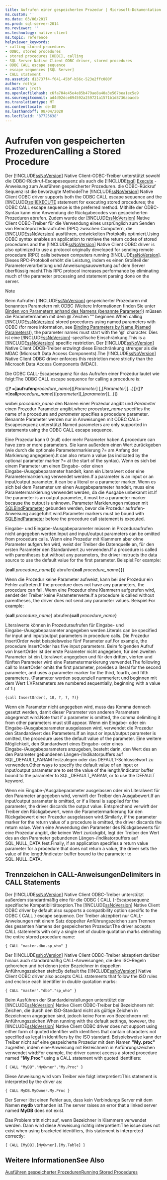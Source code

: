 ```yaml
---
title: Aufrufen einer gespeicherten Prozedur | Microsoft-Dokumentation
ms.custom: ''
ms.date: 03/06/2017
ms.prod: sql-server-2014
ms.reviewer: ''
ms.technology: native-client
ms.topic: reference
helpviewer_keywords:
- calling stored procedures
- ODBC, stored procedures
- stored procedures [ODBC], calling
- SQL Server Native Client ODBC driver, stored procedures
- ODBC CALL escape sequence
- escape sequences [SQL Server]
- CALL statement
ms.assetid: d13737f4-f641-45bf-b56c-523e2ffc080f
author: rothja
ms.author: jroth
ms.openlocfilehash: c6fa704e45e4e85b479ae8a40a3e567bea1ec5e9
ms.sourcegitcommit: ad4d92dce894592a259721a1571b1d8736abacdb
ms.translationtype: MT
ms.contentlocale: de-DE
ms.lasthandoff: 08/04/2020
ms.locfileid: "87725638"
---
```

# <a name="calling-a-stored-procedure"></a><span data-ttu-id="25342-102">Aufrufen von gespeicherten Prozeduren</span><span class="sxs-lookup"><span data-stu-id="25342-102">Calling a Stored Procedure</span></span>
  <span data-ttu-id="25342-103">Der [!INCLUDE[ssNoVersion](../../includes/ssnoversion-md.md)] Native Client-ODBC-Treiber unterstützt sowohl die ODBC-Rückruf-Escapesequenz als auch die [!INCLUDE[tsql](../../includes/tsql-md.md)] [Execute](/sql/t-sql/language-elements/execute-transact-sql) -Anweisung zum Ausführen gespeicherter Prozeduren. die ODBC-Rückruf Sequenz ist die bevorzugte Methode</span><span class="sxs-lookup"><span data-stu-id="25342-103">The [!INCLUDE[ssNoVersion](../../includes/ssnoversion-md.md)] Native Client ODBC driver supports both the ODBC CALL escape sequence and the [!INCLUDE[tsql](../../includes/tsql-md.md)][EXECUTE](/sql/t-sql/language-elements/execute-transact-sql) statement for executing stored procedures; the ODBC CALL escape sequence is the preferred method.</span></span> <span data-ttu-id="25342-104">Mithilfe der ODBC-Syntax kann eine Anwendung die Rückgabecodes von gespeicherten Prozeduren abrufen. Zudem wurde der [!INCLUDE[ssNoVersion](../../includes/ssnoversion-md.md)] Native Client ODBC-Treiber für die Verwendung eines ursprünglich zum Senden von Remoteprozeduraufrufen (RPC) zwischen Computern, die [!INCLUDE[ssNoVersion](../../includes/ssnoversion-md.md)] ausführen, entwickelten Protokolls optimiert.</span><span class="sxs-lookup"><span data-stu-id="25342-104">Using ODBC syntax enables an application to retrieve the return codes of stored procedures and the [!INCLUDE[ssNoVersion](../../includes/ssnoversion-md.md)] Native Client ODBC driver is also optimized to use a protocol originally developed for sending remote procedure (RPC) calls between computers running [!INCLUDE[ssNoVersion](../../includes/ssnoversion-md.md)].</span></span> <span data-ttu-id="25342-105">Dieses RPC-Protokoll erhöht die Leistung, indem es einen Großteil der Parameterverarbeitung und Anweisungsauswertung auf dem Server überflüssig macht.</span><span class="sxs-lookup"><span data-stu-id="25342-105">This RPC protocol increases performance by eliminating much of the parameter processing and statement parsing done on the server.</span></span>  
  
> [!NOTE]  
>  <span data-ttu-id="25342-106">Beim Aufrufen [!INCLUDE[ssNoVersion](../../includes/ssnoversion-md.md)] gespeicherter Prozeduren mit benannten Parametern mit ODBC (Weitere Informationen finden Sie unter [Binden von Parametern anhand des Namens (benannte Parameter)](https://go.microsoft.com/fwlink/?LinkID=209721)) müssen die Parameternamen mit dem \@ Zeichen "" beginnen.</span><span class="sxs-lookup"><span data-stu-id="25342-106">When calling [!INCLUDE[ssNoVersion](../../includes/ssnoversion-md.md)] stored procedures using named parameters with ODBC (for more information, see [Binding Parameters by Name (Named Parameters)](https://go.microsoft.com/fwlink/?LinkID=209721)), the parameter names must start with the '\@' character.</span></span> <span data-ttu-id="25342-107">Dies ist eine [!INCLUDE[ssNoVersion](../../includes/ssnoversion-md.md)]-spezifische Einschränkung.</span><span class="sxs-lookup"><span data-stu-id="25342-107">This is a [!INCLUDE[ssNoVersion](../../includes/ssnoversion-md.md)] specific restriction.</span></span> <span data-ttu-id="25342-108">Der [!INCLUDE[ssNoVersion](../../includes/ssnoversion-md.md)] Native Client ODCB-Treiber erzwingt diese Einschränkung strenger als die MDAC (Microsoft Data Access Components).</span><span class="sxs-lookup"><span data-stu-id="25342-108">The [!INCLUDE[ssNoVersion](../../includes/ssnoversion-md.md)] Native Client ODBC driver enforces this restriction more strictly than the Microsoft Data Access Components (MDAC).</span></span>  
  
 <span data-ttu-id="25342-109">Die ODBC CALL-Escapesequenz für das Aufrufen einer Prozedur lautet wie folgt:</span><span class="sxs-lookup"><span data-stu-id="25342-109">The ODBC CALL escape sequence for calling a procedure is:</span></span>  
  
 <span data-ttu-id="25342-110">{[**? =**]**aufrufen**_procedure_name_[([*Parameter*] [**,**[*Parameter*]]...)]}</span><span class="sxs-lookup"><span data-stu-id="25342-110">{[**?=**]**call**_procedure_name_[([*parameter*][**,**[*parameter*]]...)]}</span></span>  
  
 <span data-ttu-id="25342-111">wobei *procedure_name* den Namen einer Prozedur angibt und *Parameter* einen Prozedur Parameter angibt.</span><span class="sxs-lookup"><span data-stu-id="25342-111">where *procedure_name* specifies the name of a procedure and *parameter* specifies a procedure parameter.</span></span> <span data-ttu-id="25342-112">Benannte Parameter werden nur in Anweisungen mit ODBC CALL-Escapesequenz unterstützt.</span><span class="sxs-lookup"><span data-stu-id="25342-112">Named parameters are only supported in statements using the ODBC CALL escape sequence.</span></span>  
  
 <span data-ttu-id="25342-113">Eine Prozedur kann 0 (null) oder mehr Parameter haben.</span><span class="sxs-lookup"><span data-stu-id="25342-113">A procedure can have zero or more parameters.</span></span> <span data-ttu-id="25342-114">Sie kann außerdem einen Wert zurückgeben (wie durch die optionale Parametermarkierung ?= am Anfang der Markierung angegeben).</span><span class="sxs-lookup"><span data-stu-id="25342-114">It can also return a value (as indicated by the optional parameter marker ?= at the start of the syntax).</span></span> <span data-ttu-id="25342-115">Wenn es sich bei einem Parameter um einen Eingabe- oder einen Eingabe-/Ausgabeparameter handelt, kann ein Literalwert oder eine Parametermarkierung verwendet werden.</span><span class="sxs-lookup"><span data-stu-id="25342-115">If a parameter is an input or an input/output parameter, it can be a literal or a parameter marker.</span></span> <span data-ttu-id="25342-116">Wenn es sich bei dem Parameter um einen Ausgabeparameter handelt, muss eine Parametermarkierung verwendet werden, da die Ausgabe unbekannt ist.</span><span class="sxs-lookup"><span data-stu-id="25342-116">If the parameter is an output parameter, it must be a parameter marker because the output is unknown.</span></span> <span data-ttu-id="25342-117">Parameter Markierungen müssen mit [SQLBindParameter](../../relational-databases/native-client-odbc-api/sqlbindparameter.md) gebunden werden, bevor die Prozedur aufrufen-Anweisung ausgeführt wird.</span><span class="sxs-lookup"><span data-stu-id="25342-117">Parameter markers must be bound with [SQLBindParameter](../../relational-databases/native-client-odbc-api/sqlbindparameter.md) before the procedure call statement is executed.</span></span>  
  
 <span data-ttu-id="25342-118">Eingabe- und Eingabe-/Ausgabeparameter müssen in Prozeduraufrufen nicht angegeben werden.</span><span class="sxs-lookup"><span data-stu-id="25342-118">Input and input/output parameters can be omitted from procedure calls.</span></span> <span data-ttu-id="25342-119">Wenn eine Prozedur mit Klammern aber ohne Parameter aufgerufen wird, weist der Treiber die Datenquelle an, für den ersten Parameter den Standardwert zu verwenden.</span><span class="sxs-lookup"><span data-stu-id="25342-119">If a procedure is called with parentheses but without any parameters, the driver instructs the data source to use the default value for the first parameter.</span></span> <span data-ttu-id="25342-120">Beispiel:</span><span class="sxs-lookup"><span data-stu-id="25342-120">For example:</span></span>  
  
 <span data-ttu-id="25342-121">{**call** _procedure_name_**()**} abrufen</span><span class="sxs-lookup"><span data-stu-id="25342-121">{**call** _procedure_name_**( )**}</span></span>  
  
 <span data-ttu-id="25342-122">Wenn die Prozedur keine Parameter aufweist, kann bei der Prozedur ein Fehler auftreten.</span><span class="sxs-lookup"><span data-stu-id="25342-122">If the procedure does not have any parameters, the procedure can fail.</span></span> <span data-ttu-id="25342-123">Wenn eine Prozedur ohne Klammern aufgerufen wird, sendet der Treiber keine Parameterwerte.</span><span class="sxs-lookup"><span data-stu-id="25342-123">If a procedure is called without parentheses, the driver does not send any parameter values.</span></span> <span data-ttu-id="25342-124">Beispiel:</span><span class="sxs-lookup"><span data-stu-id="25342-124">For example:</span></span>  
  
 <span data-ttu-id="25342-125">{**call** _procedure_name_} abrufen</span><span class="sxs-lookup"><span data-stu-id="25342-125">{**call** _procedure_name_}</span></span>  
  
 <span data-ttu-id="25342-126">Literalwerte können in Prozeduraufrufen für Eingabe- und Eingabe-/Ausgabeparameter angegeben werden.</span><span class="sxs-lookup"><span data-stu-id="25342-126">Literals can be specified for input and input/output parameters in procedure calls.</span></span> <span data-ttu-id="25342-127">Die Prozedur InsertOrder weist beispielsweise fünf Parameter auf.</span><span class="sxs-lookup"><span data-stu-id="25342-127">For example, the procedure InsertOrder has five input parameters.</span></span> <span data-ttu-id="25342-128">Beim folgenden Aufruf von InsertOrder ist der erste Parameter nicht angegeben, für den zweiten Parameter ist ein Literalwert angegeben und für den dritten, vierten und fünften Parameter wird eine Parametermarkierung verwendet.</span><span class="sxs-lookup"><span data-stu-id="25342-128">The following call to InsertOrder omits the first parameter, provides a literal for the second parameter, and uses a parameter marker for the third, fourth, and fifth parameters.</span></span> <span data-ttu-id="25342-129">(Parameter werden sequenziell nummeriert und beginnen mit dem Wert 1.)</span><span class="sxs-lookup"><span data-stu-id="25342-129">(Parameters are numbered sequentially, beginning with a value of 1.)</span></span>  
  
```  
{call InsertOrder(, 10, ?, ?, ?)}  
```  
  
 <span data-ttu-id="25342-130">Wenn ein Parameter nicht angegeben wird, muss das Komma dennoch gesetzt werden, damit dieser Parameter von anderen Parametern abgegrenzt wird.</span><span class="sxs-lookup"><span data-stu-id="25342-130">Note that if a parameter is omitted, the comma delimiting it from other parameters must still appear.</span></span> <span data-ttu-id="25342-131">Wenn ein Eingabe- oder ein Eingabe-/Ausgabeparameter ausgelassen wird, verwendet die Prozedur den Standardwert des Parameters.</span><span class="sxs-lookup"><span data-stu-id="25342-131">If an input or input/output parameter is omitted, the procedure uses the default value of the parameter.</span></span> <span data-ttu-id="25342-132">Eine weitere Möglichkeit, den Standardwert eines Eingabe- oder eines Eingabe-/Ausgabeparameters anzugeben, besteht darin, den Wert des an den Parameter gebundenen Längen-/Indikatorpuffers auf SQL_DEFAULT_PARAM festzulegen oder das DEFAULT-Schlüsselwort zu verwenden.</span><span class="sxs-lookup"><span data-stu-id="25342-132">Other ways to specify the default value of an input or input/output parameter are to set the value of the length/indicator buffer bound to the parameter to SQL_DEFAULT_PARAM, or to use the DEFAULT keyword.</span></span>  
  
 <span data-ttu-id="25342-133">Wenn ein Eingabe-/Ausgabeparameter ausgelassen oder ein Literalwert für den Parameter angegeben wird, verwirft der Treiber den Ausgabewert.</span><span class="sxs-lookup"><span data-stu-id="25342-133">If an input/output parameter is omitted, or if a literal is supplied for the parameter, the driver discards the output value.</span></span> <span data-ttu-id="25342-134">Entsprechend verwirft der Treiber den Rückgabewert, wenn die Parametermarkierung für den Rückgabewert einer Prozedur ausgelassen wird.</span><span class="sxs-lookup"><span data-stu-id="25342-134">Similarly, if the parameter marker for the return value of a procedure is omitted, the driver discards the return value.</span></span> <span data-ttu-id="25342-135">Wenn eine Anwendung den Parameter des Rückgabewerts für eine Prozedur angibt, die keinen Wert zurückgibt, legt der Treiber den Wert des an den Parameter gebundenen Längen-/Indikatorpuffers auf SQL_NULL_DATA fest.</span><span class="sxs-lookup"><span data-stu-id="25342-135">Finally, if an application specifies a return value parameter for a procedure that does not return a value, the driver sets the value of the length/indicator buffer bound to the parameter to SQL_NULL_DATA.</span></span>  
  
## <a name="delimiters-in-call-statements"></a><span data-ttu-id="25342-136">Trennzeichen in CALL-Anweisungen</span><span class="sxs-lookup"><span data-stu-id="25342-136">Delimiters in CALL Statements</span></span>  
 <span data-ttu-id="25342-137">Der [!INCLUDE[ssNoVersion](../../includes/ssnoversion-md.md)] Native Client ODBC-Treiber unterstützt außerdem standardmäßig eine für die ODBC { CALL }-Escapesequenz spezifische Kompatibilitätsoption.</span><span class="sxs-lookup"><span data-stu-id="25342-137">The [!INCLUDE[ssNoVersion](../../includes/ssnoversion-md.md)] Native Client ODBC driver by default also supports a compatibility option specific to the ODBC { CALL } escape sequence.</span></span> <span data-ttu-id="25342-138">Der Treiber akzeptiert nur CALL-Anweisungen mit einem Satz doppelter Anführungszeichen zum Trennen des gesamten Namens der gespeicherten Prozedur:</span><span class="sxs-lookup"><span data-stu-id="25342-138">The driver accepts CALL statements with only a single set of double quotation marks delimiting the entire stored procedure name:</span></span>  
  
```  
{ CALL "master.dbo.sp_who" }  
```  
  
 <span data-ttu-id="25342-139">Der [!INCLUDE[ssNoVersion](../../includes/ssnoversion-md.md)] Native Client ODBC-Treiber akzeptiert darüber hinaus auch standardmäßig CALL-Anweisungen, die den ISO-Regeln gehorchen und bei denen jeder Bezeichner in doppelten Anführungszeichen steht:</span><span class="sxs-lookup"><span data-stu-id="25342-139">By default the [!INCLUDE[ssNoVersion](../../includes/ssnoversion-md.md)] Native Client ODBC driver also accepts CALL statements that follow the ISO rules and enclose each identifier in double quotation marks:</span></span>  
  
```  
{ CALL "master"."dbo"."sp_who" }  
```  
  
 <span data-ttu-id="25342-140">Beim Ausführen der Standardeinstellungen unterstützt der [!INCLUDE[ssNoVersion](../../includes/ssnoversion-md.md)] Native Client ODBC-Treiber bei Bezeichnern mit Zeichen, die durch den ISO-Standard nicht als gültige Zeichen in Bezeichnern angegeben sind, jedoch keine Form von Bezeichnern mit Anführungszeichen.</span><span class="sxs-lookup"><span data-stu-id="25342-140">When running with the default settings, however, the [!INCLUDE[ssNoVersion](../../includes/ssnoversion-md.md)] Native Client ODBC driver does not support using either form of quoted identifier with identifiers that contain characters not specified as legal in identifiers by the ISO standard.</span></span> <span data-ttu-id="25342-141">Beispielsweise kann der Treiber nicht auf eine gespeicherte Prozedur mit dem Namen **"My. proc"** zugreifen, indem eine-Anweisung mit Bezeichnern in Anführungszeichen verwendet wird:</span><span class="sxs-lookup"><span data-stu-id="25342-141">For example, the driver cannot access a stored procedure named **"My.Proc"** using a CALL statement with quoted identifiers:</span></span>  
  
```  
{ CALL "MyDB"."MyOwner"."My.Proc" }  
```  
  
 <span data-ttu-id="25342-142">Diese Anweisung wird vom Treiber wie folgt interpretiert:</span><span class="sxs-lookup"><span data-stu-id="25342-142">This statement is interpreted by the driver as:</span></span>  
  
```  
{ CALL MyDB.MyOwner.My.Proc }  
```  
  
 <span data-ttu-id="25342-143">Der Server löst einen Fehler aus, dass kein Verbindungs Server mit dem Namen **mydb** vorhanden ist.</span><span class="sxs-lookup"><span data-stu-id="25342-143">The server raises an error that a linked server named **MyDB** does not exist.</span></span>  
  
 <span data-ttu-id="25342-144">Das Problem tritt nicht auf, wenn Bezeichner in Klammern verwendet werden. Dann wird diese Anweisung richtig interpretiert:</span><span class="sxs-lookup"><span data-stu-id="25342-144">The issue does not exist when using bracketed identifiers, this statement is interpreted correctly:</span></span>  
  
```  
{ CALL [MyDB].[MyOwner].[My.Table] }  
```  
  
## <a name="see-also"></a><span data-ttu-id="25342-145">Weitere Informationen</span><span class="sxs-lookup"><span data-stu-id="25342-145">See Also</span></span>  
 [<span data-ttu-id="25342-146">Ausführen gespeicherter Prozeduren</span><span class="sxs-lookup"><span data-stu-id="25342-146">Running Stored Procedures</span></span>](../../relational-databases/native-client-odbc-stored-procedures/running-stored-procedures.md)  
  
  
